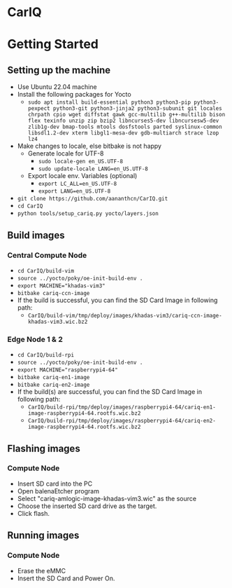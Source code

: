 # CarIQ



# Getting Started
## Setting up the machine
 * Use Ubuntu 22.04 machine
 * Install the following packages for Yocto
	* `sudo apt install build-essential python3 python3-pip python3-pexpect python3-git python3-jinja2 python3-subunit git locales chrpath cpio wget diffstat gawk gcc-multilib g++-multilib bison flex texinfo unzip zip bzip2 libncurses5-dev libncursesw5-dev zlib1g-dev bmap-tools mtools dosfstools parted syslinux-common libsdl1.2-dev xterm libgl1-mesa-dev gdb-multiarch strace lzop lz4`
 * Make changes to locale, else bitbake is not happy
	* Generate locale for UTF-8
		* `sudo locale-gen en_US.UTF-8`
		* `sudo update-locale LANG=en_US.UTF-8`
	* Export locale env. Variables (optional)
		* `export LC_ALL=en_US.UTF-8`
		* `export LANG=en_US.UTF-8`
 * `git clone https://github.com/aananthcn/CarIQ.git`
 * `cd CarIQ`
 * `python tools/setup_cariq.py yocto/layers.json`


 ## Build images
 ### Central Compute Node
 * `cd CarIQ/build-vim`
 * `source ../yocto/poky/oe-init-build-env .`
 * `export MACHINE="khadas-vim3"`
 * `bitbake cariq-ccn-image`
 * If the build is successful, you can find the SD Card Image in following path:
	* `CarIQ/build-vim/tmp/deploy/images/khadas-vim3/cariq-ccn-image-khadas-vim3.wic.bz2`

### Edge Node 1 & 2
 * `cd CarIQ/build-rpi`
 * `source ../yocto/poky/oe-init-build-env .`
 * `export MACHINE="raspberrypi4-64"`
 * `bitbake cariq-en1-image`
 * `bitbake cariq-en2-image`
 * If the build(s) are successful, you can find the SD Card Image in following path:
	* `CarIQ/build-rpi/tmp/deploy/images/raspberrypi4-64/cariq-en1-image-raspberrypi4-64.rootfs.wic.bz2`
	* `CarIQ/build-rpi/tmp/deploy/images/raspberrypi4-64/cariq-en2-image-raspberrypi4-64.rootfs.wic.bz2`


## Flashing images
### Compute Node
 * Insert SD card into the PC
 * Open balenaEtcher program
 * Select "cariq-amlogic-image-khadas-vim3.wic" as the source
 * Choose the inserted SD card drive as the target.
 * Click flash.


## Running images
### Compute Node
 * Erase the eMMC
 * Insert the SD Card and Power On.
